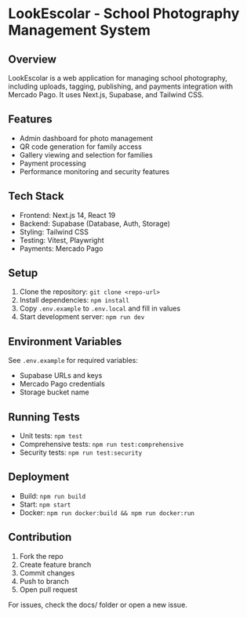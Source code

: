 # LookEscolar - School Photography Management System

## Overview
LookEscolar is a web application for managing school photography, including uploads, tagging, publishing, and payments integration with Mercado Pago. It uses Next.js, Supabase, and Tailwind CSS.

## Features
- Admin dashboard for photo management
- QR code generation for family access
- Gallery viewing and selection for families
- Payment processing
- Performance monitoring and security features

## Tech Stack
- Frontend: Next.js 14, React 19
- Backend: Supabase (Database, Auth, Storage)
- Styling: Tailwind CSS
- Testing: Vitest, Playwright
- Payments: Mercado Pago

## Setup
1. Clone the repository: `git clone <repo-url>`
2. Install dependencies: `npm install`
3. Copy `.env.example` to `.env.local` and fill in values
4. Start development server: `npm run dev`

## Environment Variables
See `.env.example` for required variables:
- Supabase URLs and keys
- Mercado Pago credentials
- Storage bucket name

## Running Tests
- Unit tests: `npm test`
- Comprehensive tests: `npm run test:comprehensive`
- Security tests: `npm run test:security`

## Deployment
- Build: `npm run build`
- Start: `npm start`
- Docker: `npm run docker:build && npm run docker:run`

## Contribution
1. Fork the repo
2. Create feature branch
3. Commit changes
4. Push to branch
5. Open pull request

For issues, check the docs/ folder or open a new issue.

